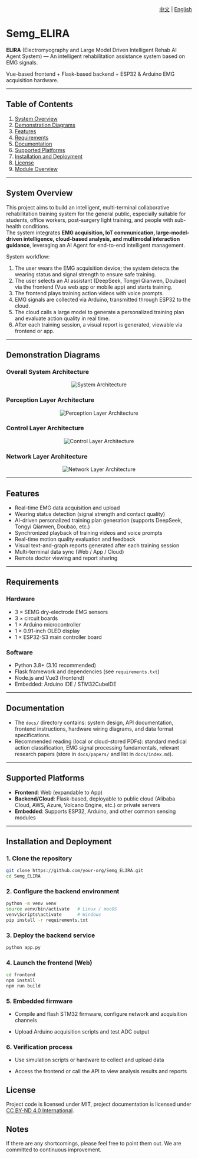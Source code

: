 <p align="right"> 
  <a href="./README.md">中文</a> | <a href="./README_en.md">English</a>
</p>

# Semg_ELIRA

**ELIRA** (Electromyography and Large Model Driven Intelligent Rehab AI Agent System) — An intelligent rehabilitation assistance system based on EMG signals.

Vue-based frontend + Flask-based backend + ESP32 & Arduino EMG acquisition hardware.

---

## Table of Contents
1. [System Overview](#system-overview)
2. [Demonstration Diagrams](#demonstration-diagrams)
3. [Features](#features)
4. [Requirements](#requirements)
5. [Documentation](#documentation)
6. [Supported Platforms](#supported-platforms)
7. [Installation and Deployment](#installation-and-deployment)
8. [License](#license)
9. [Module Overview](#module-overview)

---

## System Overview
This project aims to build an intelligent, multi-terminal collaborative rehabilitation training system for the general public, especially suitable for students, office workers, post-surgery light training, and people with sub-health conditions.  
The system integrates **EMG acquisition, IoT communication, large-model-driven intelligence, cloud-based analysis, and multimodal interaction guidance**, leveraging an AI Agent for end-to-end intelligent management.

System workflow:
1. The user wears the EMG acquisition device; the system detects the wearing status and signal strength to ensure safe training.
2. The user selects an AI assistant (DeepSeek, Tongyi Qianwen, Doubao) via the frontend (Vue web app or mobile app) and starts training.
3. The frontend plays training action videos with voice prompts.
4. EMG signals are collected via Arduino, transmitted through ESP32 to the cloud.
5. The cloud calls a large model to generate a personalized training plan and evaluate action quality in real time.
6. After each training session, a visual report is generated, viewable via frontend or app.

---

## Demonstration Diagrams
### Overall System Architecture
<div align="center">
  <img src="./image/系统架构.png" alt="System Architecture" style="max-width:100%;height:auto;" />
</div>

### Perception Layer Architecture
<div align="center">
  <img src="./image/感知层架构图.png" alt="Perception Layer Architecture" style="max-width:100%;height:auto;" />
</div>

### Control Layer Architecture
<div align="center">
  <img src="./image/控制层架构图.png" alt="Control Layer Architecture" style="max-width:100%;height:auto;" />
</div>

### Network Layer Architecture
<div align="center">
  <img src="./image/网络层架构图.png" alt="Network Layer Architecture" style="max-width:100%;height:auto;" />
</div>

---

## Features
- Real-time EMG data acquisition and upload
- Wearing status detection (signal strength and contact quality)
- AI-driven personalized training plan generation (supports DeepSeek, Tongyi Qianwen, Doubao, etc.)
- Synchronized playback of training videos and voice prompts
- Real-time motion quality evaluation and feedback
- Visual text-and-graph reports generated after each training session
- Multi-terminal data sync (Web / App / Cloud)
- Remote doctor viewing and report sharing

---

## Requirements

### Hardware
- 3 × SEMG dry-electrode EMG sensors
- 3 × circuit boards
- 1 × Arduino microcontroller
- 1 × 0.91-inch OLED display
- 1 × ESP32-S3 main controller board

### Software
- Python 3.8+ (3.10 recommended)
- Flask framework and dependencies (see `requirements.txt`)
- Node.js and Vue3 (frontend)
- Embedded: Arduino IDE / STM32CubeIDE

---

## Documentation
- The `docs/` directory contains: system design, API documentation, frontend instructions, hardware wiring diagrams, and data format specifications.
- Recommended reading (local or cloud-stored PDFs): standard medical action classification, EMG signal processing fundamentals, relevant research papers (store in `docs/papers/` and list in `docs/index.md`).

---

## Supported Platforms
- **Frontend**: Web (expandable to App)
- **Backend/Cloud**: Flask-based, deployable to public cloud (Alibaba Cloud, AWS, Azure, Volcano Engine, etc.) or private servers
- **Embedded**: Supports ESP32, Arduino, and other common sensing modules

---

## Installation and Deployment

### 1. Clone the repository
```bash
git clone https://github.com/your-org/Semg_ELIRA.git
cd Semg_ELIRA
```

### 2. Configure the backend environment
```bash
python -m venv venv
source venv/bin/activate   # Linux / macOS
venv\Scripts\activate      # Windows
pip install -r requirements.txt
```

### 3. Deploy the backend service
```bash
python app.py
```

### 4. Launch the frontend (Web)
```bash
cd frontend
npm install
npm run build
```

### 5. Embedded firmware
* Compile and flash STM32 firmware, configure network and acquisition channels

* Upload Arduino acquisition scripts and test ADC output

### 6. Verification process
* Use simulation scripts or hardware to collect and upload data

* Access the frontend or call the API to view analysis results and reports

## License
Project code is licensed under MIT, project documentation is licensed under [CC BY-ND 4.0 International](https://creativecommons.org/licenses/by-nd/4.0/deed.zh).

## Notes
If there are any shortcomings, please feel free to point them out. We are committed to continuous improvement.

